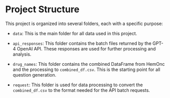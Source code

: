 # Project Structure

This project is organized into several folders, each with a specific purpose:

- `data`: This is the main folder for all data used in this project.

- `api_responses`: This folder contains the batch files returned by the GPT-4 OpenAI API. These responses are used for further processing and analysis.

- `drug_names`: This folder contains the combined DataFrame from HemOnc and the processing to `combined_df.csv`. This is the starting point for all question generation.

- `request`: This folder is used for data processing to convert the `combined_df.csv` to the format needed for the API batch requests.